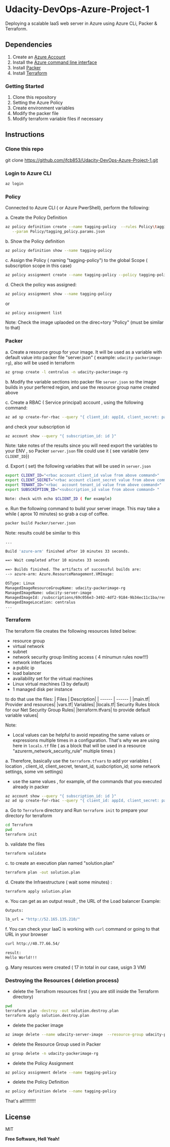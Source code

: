 # Udacity-DevOps-Azure-Project-1
Deploying a scalable IaaS web server in Azure using Azure CLi, Packer &amp; Terraform.

## Dependencies
1. Create an [Azure Account](https://portal.azure.com) 
2. Install the [Azure command line interface](https://docs.microsoft.com/en-us/cli/azure/install-azure-cli?view=azure-cli-latest)
3. Install [Packer](https://www.packer.io/downloads)
4. Install [Terraform](https://www.terraform.io/downloads.html)

### Getting Started
1. Clone this repository
2. Setting the Azure Policy
3. Create environment variables
4. Modify the packer file
5. Modify terraform variable files if necessary


## Instructions

### Clone this repo
git clone https://github.com/jfcb853/Udacity-DevOps-Azure-Project-1.git


### Login to Azure CLI 
```sh
az login
```

### Policy
Connected to Azure CLI ( or Azure PwerShell), perform the following:

a. Create the Policy Definition
```sh
az policy definition create --name tagging-policy  --rules Policy\tagging_policy.rules.json \
   --param Policy/tagging_policy.params.json
```

b. Show the Policy definition
```sh
az policy definition show --name tagging-policy
```
c. Assign the Policy ( naming "tagging-policy") to the global Scope ( subscription scope in this case)
```sh
az policy assignment create --name tagging-policy --policy tagging-policy --param Policy/tagging_assignment.params.json
```

d. Check the policy was assigned:
```sh
az policy assignment show --name tagging-policy
```

or 
```sh
az policy assignment list
```

Note: Check the image uplaoded on the direc=tory "Policy" (must be similar to that)

### Packer

a. Create a resource group for your image. It will be used as a variable with default value  into  packer file "server.json" ( example: `udacity-packerimage-rg`), also will be used in  terraform 
```sh
az group create -l centralus -n udacity-packerimage-rg
```

b. Modify the variable sections into packer file `server.json` so the image builds in your perferred region, and use the resource group name  created above 

c. Create a RBAC ( Service principal) account , using the following command:
```sh
az ad sp create-for-rbac --query "{ client_id: appId, client_secret: password, tenant_id: tenant }"
```

and check your subscription id
```sh
az account show --query "{ subscription_id: id }"
```

Note: take notes of the results since you will need export the variables to your ENV , so Packer `server.json` file could use it ( see variable {env `CLIENT_ID`})

d. Export ( set) the following variables that will be used in `server.json`
```sh
export CLIENT_ID="<rbac account client_id value from above command>"
export CLIENT_SECRET="<rbac account client_secret value from above command>"
export TENANT_ID="<rbac  account tenant_id value from above command>"
export SUBSCRIPTION_ID="<subscription_id value from above command> "

Note: check with echo $CLIENT_ID ( for example)
```

e. Run the following command  to build your server image. This may take a while ( aprox 10 minutes) so grab a cup of coffee.
```sh
packer build Packer/server.json
```
 Note: results could be similar to this
 ```bash
...

Build 'azure-arm' finished after 10 minutes 33 seconds.

==> Wait completed after 10 minutes 33 seconds

==> Builds finished. The artifacts of successful builds are:
--> azure-arm: Azure.ResourceManagement.VMImage:

OSType: Linux
ManagedImageResourceGroupName: udacity-packerimage-rg
ManagedImageName: udacity-server-image
ManagedImageId: /subscriptions/69c056e3-3492-4df2-9184-9b34ec11c1ba/resourceGroups/udacity-packerimage-rg/providers/Microsoft.Compute/images/udacity-server-image
ManagedImageLocation: centralus
...
 ```

### Terraform
The terraform file creates the following resources listed below:
- resource group
- virtual network
- subnet
- network security group limiting access ( 4 minumun rules now!!!)
- network interfaces
- a public ip
- load balancer
- availability set for the virtual machines
- Linux virtual machines (3 by default)
- 1 managed disk per instance

to do that use the files:
| Files | Description|
| ------ | ------ |
|main.tf| Provider and resources|
|vars.tf| Variables|
|locals.tf| Security Rules block for our Net Security Group Rules|
|terraform.tfvars| to provide default variable values|

Note:
* Local values can be helpful to avoid repeating the same values or expressions multiple times in a configuration. That's why we are using here in `locals.tf` file ( as a block that will be used in a resource "azurerm_network_security_rule" multiple times )

a.  Therefore, basically use the `terraform.tfvars` to add yor variables ( location , client_id, client_secret, tenant_id, susbcription_id; some network settings, some vm settings)

 - use the same values , for example, of the commands that you executed already in packer
 ```sh
az account show --query "{ subscription_id: id }"
az ad sp create-for-rbac --query "{ client_id: appId, client_secret: password, tenant_id: tenant }"
 ```


a. Go to `Terraform` directory and Run `terraform init` to prepare your directory for terraform
```sh
cd Terraform
pwd
terraform init

```
b. validate the files
```sh
terraform validate
```

c. to create an execution plan named "solution.plan"
```sh
terraform plan -out solution.plan
```
d. Create the Infraestructure ( wait some minutes) :
```sh
terraform apply solution.plan
```

e. You can get as an output result , the URL of the Load balancer
Example:
```sh
Outputs:

lb_url = "http://52.165.135.210/"
```

f. You can check your IaaC is working with `curl` command or going to that URL in your browser
```sh
curl http://40.77.66.54/

result:
Hello World!!!
```
g. Many resurces were created ( 17 in total in our case, usign 3 VM)

### Destroying the Resources ( deletion process)

- delete the Terrafrom resources first ( you are still inside the Terraform directory)
```sh
pwd
terraform plan -destroy -out solution.destroy.plan
terraform apply solution.destroy.plan
```

- delete the packer image
```sh
az image delete --name udacity-server-image  --resource-group udacity-packerimage-rg
```

- delete the Resource Group used in Packer

```sh
az group delete -n udacity-packerimage-rg
```

- delete the Policy Assignment
```sh
az policy assignment delete --name tagging-policy
```

- delete the Policy Definition
```sh
az policy definition delete --name tagging-policy
```

That's all!!!!!!!!!

License
----

MIT


**Free Software, Hell Yeah!**


